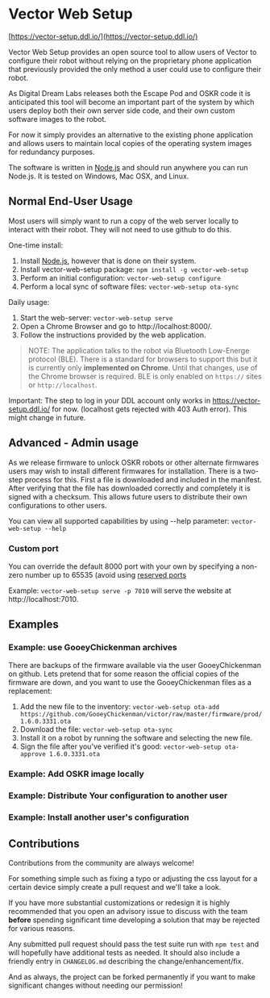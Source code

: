 # Vector Web Setup
[https://vector-setup.ddl.io/](https://vector-setup.ddl.io/)


Vector Web Setup provides an open source tool to allow users of Vector
to configure their robot without relying on the proprietary phone
application that previously provided the only method a user could use
to configure their robot.

As Digital Dream Labs releases both the Escape Pod and OSKR code it is
anticipated this tool will become an important part of the system by
which users deploy both their own server side code, and their own
custom software images to the robot.

For now it simply provides an alternative to the existing phone
application and allows users to maintain local copies of the operating
system images for redundancy purposes.

The software is written in [Node.js](https://nodejs.org) and should run anywhere you can
run Node.js. It is tested on Windows, Mac OSX, and Linux.

## Normal End-User Usage

Most users will simply want to run a copy of the web server locally to
interact with their robot. They will not need to use github to do
this.

One-time install:

1. Install [Node.js](https://nodejs.org/en/download/), however that is done on their system.
1. Install vector-web-setup package: `npm install -g vector-web-setup`
1. Perform an initial configuration: `vector-web-setup configure`
1. Perform a local sync of software files: `vector-web-setup ota-sync`

Daily usage:

1. Start the web-server: `vector-web-setup serve`
1. Open a Chrome Browser and go to http://localhost:8000/.
1. Follow the instructions provided by the web application.

> NOTE:
The application talks to the robot via Bluetooth Low-Energe protocol (BLE). There is a
standard for browsers to support this but it is currently only
**implemented on Chrome**. Until that changes, use of the Chrome browser is
required. BLE is only enabled on `https://` sites or `http://localhost`.

Important: The step to log in your DDL account only works in https://vector-setup.ddl.io/ for now. (localhost gets rejected with 403 Auth error). This might change in future.

## Advanced - Admin usage

As we release firmware to unlock OSKR robots or other alternate
firmwares users may wish to install different firmwares for
installation. There is a two-step process for this. First a file is
downloaded and included in the manifest. After verifying that the file
has downloaded correctly and completely it is signed with a
checksum. This allows future users to distribute their own
configurations to other users.

You can view all supported capabilities by using --help parameter: `vector-web-setup --help`

### Custom port

You can override the default 8000 port with your own by specifying a non-zero number up to 65535 (avoid using [reserved ports](https://en.wikipedia.org/wiki/List_of_TCP_and_UDP_port_numbers)

Example: `vector-web-setup serve -p 7010` will serve the website at http://localhost:7010.


## **Examples**

### Example: use GooeyChickenman archives

There are backups of the firmware available via the user
GooeyChickenman on github. Lets pretend that for some reason the
official copies of the firmware are down, and you want to use the
GooeyChickenman files as a replacement:

1. Add the new file to the inventory: `vector-web-setup ota-add https://github.com/GooeyChickenman/victor/raw/master/firmware/prod/1.6.0.3331.ota`
1. Download the file: `vector-web-setup ota-sync`
1. Install it on a robot by running the software and selecting the new
    file.
1. Sign the file after you've verified it's good: `vector-web-setup ota-approve 1.6.0.3331.ota`

### Example: Add OSKR image locally

### Example: Distribute Your configuration to another user

### Example: Install another user's configuration

## Contributions

Contributions from the community are always welcome!

For something simple such as fixing a typo or adjusting the css layout
for a certain device simply create a pull request and we'll take a
look.

If you have more substantial customizations or redesign it is highly
recommended that you open an advisory issue to discuss with the team
**before** spending significant time developing a solution that may be
rejected for various reasons.

Any submitted pull request should pass the test suite run with `npm
test` and will hopefully have additional tests as needed. It should
also include a friendly entry in `CHANGELOG.md` describing the
change/enhancement/fix.

And as always, the project can be forked permanently if you want to make
significant changes without needing our permission!


